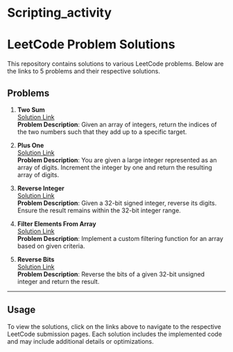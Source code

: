 # Scripting_activity
# LeetCode Problem Solutions

This repository contains solutions to various LeetCode problems. Below are the links to 5 problems and their respective solutions.

## Problems

1. **Two Sum**  
   [Solution Link](https://leetcode.com/submissions/detail/1455984356/)  
   **Problem Description**: Given an array of integers, return the indices of the two numbers such that they add up to a specific target.

2. **Plus One**  
   [Solution Link](https://leetcode.com/submissions/detail/1455981430/)  
   **Problem Description**: You are given a large integer represented as an array of digits. Increment the integer by one and return the resulting array of digits.

3. **Reverse Integer**  
   [Solution Link](https://leetcode.com/submissions/detail/1455979662/)  
   **Problem Description**: Given a 32-bit signed integer, reverse its digits. Ensure the result remains within the 32-bit integer range.

4. **Filter Elements From Array**  
   [Solution Link](https://leetcode.com/submissions/detail/1455974491/)  
   **Problem Description**: Implement a custom filtering function for an array based on given criteria.

5. **Reverse Bits**  
   [Solution Link](https://leetcode.com/submissions/detail/1455936969/)  
   **Problem Description**: Reverse the bits of a given 32-bit unsigned integer and return the result.

---

## Usage

To view the solutions, click on the links above to navigate to the respective LeetCode submission pages. Each solution includes the implemented code and may include additional details or optimizations.




